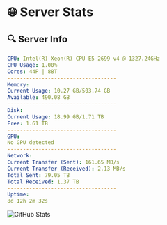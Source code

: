 # 🌐 Server Stats
## 🔍 Server Info
```yaml
CPU: Intel(R) Xeon(R) CPU E5-2699 v4 @ 1327.24GHz
CPU Usage: 1.00%
Cores: 44P | 88T
-----------------------------------
Memory:
Current Usage: 10.27 GB/503.74 GB
Available: 490.08 GB
-----------------------------------
Disk:
Current Usage: 18.99 GB/1.71 TB
Free: 1.61 TB
-----------------------------------
GPU:
No GPU detected
-----------------------------------
Network:
Current Transfer (Sent): 161.65 MB/s
Current Transfer (Received): 2.13 MB/s
Total Sent: 79.05 TB
Total Received: 1.37 TB
-----------------------------------
Uptime:
8d 12h 2m 32s
```
![GitHub Stats](https://img.shields.io/badge/Updated-2025-02-16_10:45:50-blue)
